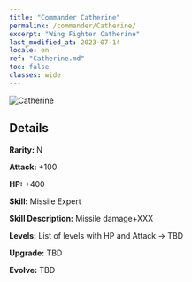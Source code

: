 ```yaml
---
title: "Commander Catherine"
permalink: /commander/Catherine/
excerpt: "Wing Fighter Catherine"
last_modified_at: 2023-07-14
locale: en
ref: "Catherine.md"
toc: false
classes: wide
---
```



 ![Catherine](/images/commander/actor_debris_1.png)

## Details

 **Rarity:** N 

 **Attack:** +100

 **HP:** +400

 **Skill:** Missile Expert

 **Skill Description:**  Missile damage+XXX

 **Levels:**  List of levels with HP and Attack -> TBD

 **Upgrade:**  TBD

 **Evolve:**  TBD

